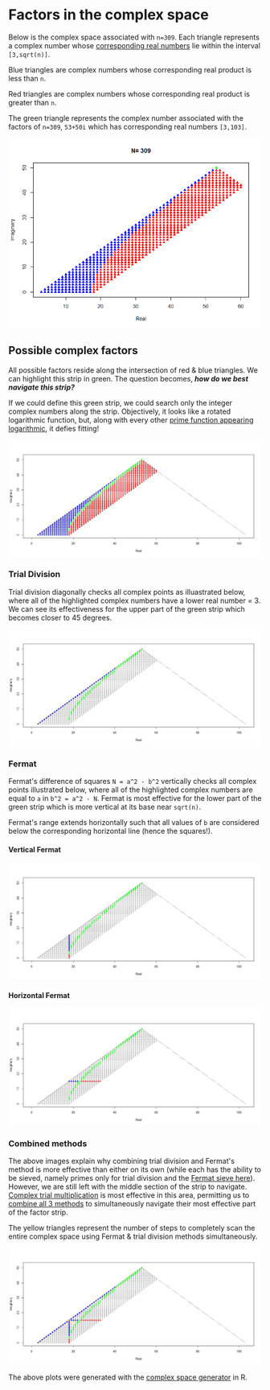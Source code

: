 # Factors in the complex space

Below is the complex space associated with `n=309`.  Each triangle represents a complex number whose [corresponding real numbers](https://github.com/OVVO-Financial/Number-Theory/blob/master/Number%20Theory%20Papers/i.pdf) lie within the interval `[3,sqrt(n)]`.

Blue triangles are complex numbers whose corresponding real product is less than `n`.

Red triangles are complex numbers whose corresponding real product is greater than `n`.

The green triangle represents the complex number associated with the factors of `n=309`, `53+50i` which has corresponding real numbers `[3,103]`.

![Complex Space](https://github.com/OVVO-Financial/Number-Theory/blob/master/Images/Complex%20plane.png)

## Possible complex factors
All possible factors reside along the intersection of red & blue triangles.  We can highlight this strip in green.  The question becomes, ***how do we best navigate this strip?***

If we could define this green strip, we could search only the integer complex numbers along the strip.  Objectively, it looks like a rotated logarithmic function, but, along with every other [prime function appearing logarithmic](https://github.com/OVVO-Financial/Number-Theory/blob/master/Number%20Theory%20Papers/On%20the%20Distribution%20of%20Prime%20Numbers.pdf), it defies fitting!

![Factor Strip](https://github.com/OVVO-Financial/Number-Theory/blob/master/Images/Factor%20Strip%20in%20Green.jpeg)

### Trial Division
Trial division diagonally checks all complex points as illuastrated below, where all of the highlighted complex numbers have a lower real number = 3.  We can see its effectiveness for the upper part of the green strip which becomes closer to 45 degrees.

![Trial Div](https://github.com/OVVO-Financial/Number-Theory/blob/master/Images/Trial%20Division%20by%203.jpeg)

### Fermat
Fermat's difference of squares `N = a^2 - b^2` vertically checks all complex points illustrated below, where all of the highlighted complex numbers are equal to `a` in `b^2 = a^2 - N`.  Fermat is most effective for the lower part of the green strip which is more vertical at its base near `sqrt(n)`.

Fermat's range extends horizontally such that all values of `b` are considered below the corresponding horizontal line (hence the squares!).

#### Vertical Fermat
![Fermat](https://github.com/OVVO-Financial/Number-Theory/blob/master/Images/Vertical%20Fermat.jpeg)

#### Horizontal Fermat
![H Fermat](https://github.com/OVVO-Financial/Number-Theory/blob/master/Images/Horizontal%20Fermat.jpeg)


### Combined methods
The above images explain why combining trial division and Fermat's method is more effective than either on its own (while each has the ability to be sieved, namely primes only for trial division and the [Fermat sieve here](https://github.com/OVVO-Financial/Number-Theory/blob/master/Number%20Theory%20Papers/Fermat%20Sieve%20Using%20Complex%20Numbers.pdf)).  However, we are still left with the middle section of the strip to navigate.  [Complex trial multiplication](https://github.com/OVVO-Financial/Number-Theory/blob/Prime-Factorization/Complex%20Trial%20Multiplication.md) is most effective in this area, permitting us to [combine all 3 methods](https://github.com/OVVO-Financial/Number-Theory/blob/Prime-Factorization/julia/Simultaneous_Complex_Factorization.jl) to simultaneously navigate their most effective part of the factor strip.

The yellow triangles represent the number of steps to completely scan the entire complex space using Fermat & trial division methods simultaneously.

![Simultaneous](https://github.com/OVVO-Financial/Number-Theory/blob/master/Images/Complex%20Space%20Factorization%201.jpeg)

The above plots were generated with the [complex space generator](https://github.com/OVVO-Financial/Number-Theory/blob/master/R/Complex%20Space%20Generator.R) in R.
